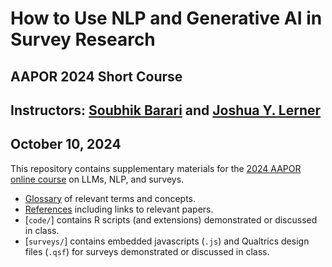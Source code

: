 # How to Use NLP and Generative AI in Survey Research
## AAPOR 2024 Short Course
## Instructors: [Soubhik Barari](https://soubhikbarari.com/) and [Joshua Y. Lerner](https://sites.google.com/view/joshuaylerner/home)
## October 10, 2024

This repository contains supplementary materials for the [2024 AAPOR online course](https://aapor.org/short-courses/) on LLMs, NLP, and surveys.

- [Glossary](glossary.md) of relevant terms and concepts.
- [References](references.md) including links to relevant papers.
- [`code/`] contains R scripts (and extensions) demonstrated or discussed in class.
- [`surveys/`] contains embedded javascripts (`.js`) and Qualtrics design files (`.qsf`) for surveys demonstrated or discussed in class.